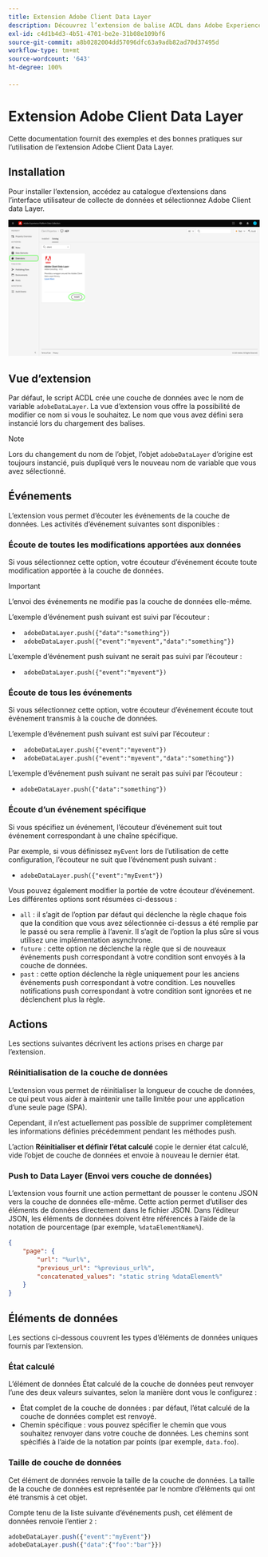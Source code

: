 ```yaml
---
title: Extension Adobe Client Data Layer
description: Découvrez l’extension de balise ACDL dans Adobe Experience Platform.
exl-id: c4d1b4d3-4b51-4701-be2e-31b08e109bf6
source-git-commit: a8b0282004dd57096dfc63a9adb82ad70d37495d
workflow-type: tm+mt
source-wordcount: '643'
ht-degree: 100%

---
```


# Extension Adobe Client Data Layer

Cette documentation fournit des exemples et des bonnes pratiques sur l’utilisation de l’extension Adobe Client Data Layer.

<!-- (Missing document?)
If you would like to have more details on development consideration, [please reach this page](./dev.md). -->

## Installation

Pour installer l’extension, accédez au catalogue d’extensions dans l’interface utilisateur de collecte de données et sélectionnez Adobe Client data Layer.

![Vue Extension ACDL dans le catalogue](./images/catalog.png)

<!-- (GitHub link?)
There is also the possibility to fork this project. You can download this github project, realize the change that you deem required for your specific use-case and re-upload it on your Organization as a private extension.
This installation will not be supported on our end.<br>
>[!NOTE]
>
> _Consider renaming the extension name in the extension.json file_ -->

## Vue d’extension

Par défaut, le script ACDL crée une couche de données avec le nom de variable `adobeDataLayer`. La vue d’extension vous offre la possibilité de modifier ce nom si vous le souhaitez. Le nom que vous avez défini sera instancié lors du chargement des balises.

>[!NOTE]
>
>Lors du changement du nom de l’objet, l’objet `adobeDataLayer` d’origine est toujours instancié, puis dupliqué vers le nouveau nom de variable que vous avez sélectionné.

## Événements

L’extension vous permet d’écouter les événements de la couche de données. Les activités d’événement suivantes sont disponibles :

### Écoute de toutes les modifications apportées aux données

Si vous sélectionnez cette option, votre écouteur d’événement écoute toute modification apportée à la couche de données.

>[!IMPORTANT]
>
>L’envoi des événements ne modifie pas la couche de données elle-même.

L’exemple d’événement push suivant est suivi par l’écouteur :

* ` adobeDataLayer.push({"data":"something"})`
* ` adobeDataLayer.push({"event":"myevent","data":"something"})`

L’exemple d’événement push suivant ne serait pas suivi par l’écouteur :

* ` adobeDataLayer.push({"event":"myevent"})`

### Écoute de tous les événements

Si vous sélectionnez cette option, votre écouteur d’événement écoute tout événement transmis à la couche de données.

L’exemple d’événement push suivant est suivi par l’écouteur :

* ` adobeDataLayer.push({"event":"myevent"})`
* ` adobeDataLayer.push({"event":"myevent","data":"something"})`

L’exemple d’événement push suivant ne serait pas suivi par l’écouteur :

* ` adobeDataLayer.push({"data":"something"}) `

### Écoute d’un événement spécifique

Si vous spécifiez un événement, l’écouteur d’événement suit tout événement correspondant à une chaîne spécifique.

Par exemple, si vous définissez `myEvent` lors de l’utilisation de cette configuration, l’écouteur ne suit que l’événement push suivant :

* `adobeDataLayer.push({"event":"myEvent"})`

Vous pouvez également modifier la portée de votre écouteur d’événement. Les différentes options sont résumées ci-dessous :

* `all` : il s’agit de l’option par défaut qui déclenche la règle chaque fois que la condition que vous avez sélectionnée ci-dessus a été remplie par le passé ou sera remplie à l’avenir. Il s’agit de l’option la plus sûre si vous utilisez une implémentation asynchrone.
* `future` : cette option ne déclenche la règle que si de nouveaux événements push correspondant à votre condition sont envoyés à la couche de données.
* `past` : cette option déclenche la règle uniquement pour les anciens événements push correspondant à votre condition. Les nouvelles notifications push correspondant à votre condition sont ignorées et ne déclenchent plus la règle.

## Actions

Les sections suivantes décrivent les actions prises en charge par l’extension.

### Réinitialisation de la couche de données

L’extension vous permet de réinitialiser la longueur de couche de données, ce qui peut vous aider à maintenir une taille limitée pour une application d’une seule page (SPA).

Cependant, il n’est actuellement pas possible de supprimer complètement les informations définies précédemment pendant les méthodes push.

L’action **Réinitialiser et définir l’état calculé** copie le dernier état calculé, vide l’objet de couche de données et envoie à nouveau le dernier état.

### Push to Data Layer (Envoi vers couche de données)

L’extension vous fournit une action permettant de pousser le contenu JSON vers la couche de données elle-même. Cette action permet d’utiliser des éléments de données directement dans le fichier JSON. Dans l’éditeur JSON, les éléments de données doivent être référencés à l’aide de la notation de pourcentage (par exemple, `%dataElementName%`).

```json
{
    "page": {
        "url": "%url%",
        "previous_url": "%previous_url%",
        "concatenated_values": "static string %dataElement%"
    }
}
```

## Éléments de données

Les sections ci-dessous couvrent les types d’éléments de données uniques fournis par l’extension.

### État calculé

L’élément de données État calculé de la couche de données peut renvoyer l’une des deux valeurs suivantes, selon la manière dont vous le configurez :

* État complet de la couche de données : par défaut, l’état calculé de la couche de données complet est renvoyé.
* Chemin spécifique : vous pouvez spécifier le chemin que vous souhaitez renvoyer dans votre couche de données. Les chemins sont spécifiés à l’aide de la notation par points (par exemple, `data.foo`).

### Taille de couche de données

Cet élément de données renvoie la taille de la couche de données. La taille de la couche de données est représentée par le nombre d’éléments qui ont été transmis à cet objet.

Compte tenu de la liste suivante d’événements push, cet élément de données renvoie l’entier `2` :

```js
adobeDataLayer.push({"event":"myEvent"})
adobeDataLayer.push({"data":{"foo":"bar"}})
```
